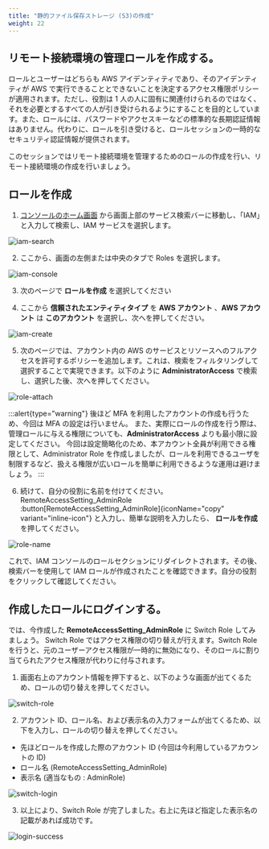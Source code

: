```yaml
---
title: "静的ファイル保存ストレージ (S3)の作成"
weight: 22
---
```


## リモート接続環境の管理ロールを作成する。

ロールとユーザーはどちらも AWS アイデンティティであり、そのアイデンティティが AWS で実行できることとできないことを決定するアクセス権限ポリシーが適用されます。ただし、役割は 1 人の人に固有に関連付けられるのではなく、それを必要とするすべての人が引き受けられるようにすることを目的としています。また、ロールには、パスワードやアクセスキーなどの標準的な長期認証情報はありません。代わりに、ロールを引き受けると、ロールセッションの一時的なセキュリティ認証情報が提供されます。

このセッションではリモート接続環境を管理するためのロールの作成を行い、リモート接続環境の作成を行いましょう。

## ロールを作成
1. [コンソールのホーム画面](https://console.aws.amazon.com/console) から画面上部のサービス検索バーに移動し、「IAM」と入力して検索し、IAM サービスを選択します。

![iam-search](/static/02_RemoteSetting/02_01_IAMSetting/iam_search.png)

2. ここから、画面の左側または中央のタブで Roles を選択します。

![iam-console](/static/02_RemoteSetting/02_01_IAMSetting/iam_console.png)

3. 次のページで **ロールを作成** を選択してください

4. ここから **信頼されたエンティティタイプ** を **AWS アカウント** 、**AWS アカウント** は **このアカウント** を選択し、次へを押してください。

![iam-create](/static/02_RemoteSetting/02_01_IAMSetting/iam_create.png)

5. 次のページでは、アカウント内の AWS のサービスとリソースへのフルアクセスを許可するポリシーを追加します。これは、検索をフィルタリングして選択することで実現できます。以下のように **AdministratorAccess** で検索し、選択した後、次へを押してください。

![role-attach](/static/02_RemoteSetting/02_01_IAMSetting/iam_role_attach.png)

:::alert{type="warning"}
後ほど MFA を利用したアカウントの作成も行うため、今回は MFA の設定は行いません。
また、実際にロールの作成を行う際は、管理ロールに与える権限についても、**AdministratorAccess** よりも最小限に設定してください。
今回は設定簡略化のため、本アカウント全員が利用できる権限として、Administrator Role を作成しましたが、ロールを利用できるユーザを制限するなど、扱える権限が広いロールを簡単に利用できるような運用は避けましょう。
:::

6. 続けて、自分の役割に名前を付けてください。 RemoteAccessSetting_AdminRole :button[RemoteAccessSetting_AdminRole]{iconName="copy" variant="inline-icon"} と入力し、簡単な説明を入力したら、 **ロールを作成** を押してください。

![role-name](/static/02_RemoteSetting/02_01_IAMSetting/iam_role_name.png)

これで、IAM コンソールのロールセクションにリダイレクトされます。その後、検索バーを使用して IAM ロールが作成されたことを確認できます。自分の役割をクリックして確認してください。

## 作成したロールにログインする。

では、今作成した **RemoteAccessSetting_AdminRole** に Switch Role してみましょう。
Switch Role ではアクセス権限の切り替えが行えます。Switch Role を行うと、元のユーザーアクセス権限が一時的に無効になり、そのロールに割り当てられたアクセス権限が代わりに付与されます。

1. 画面右上のアカウント情報を押下すると、以下のような画面が出てくるため、ロールの切り替えを押してください。

![switch-role](/static/02_RemoteSetting/02_01_IAMSetting/switch_role.png)

2. アカウント ID、ロール名、および表示名の入力フォームが出てくるため、以下を入力し、ロールの切り替えを押してください。

- 先ほどロールを作成した際のアカウント ID (今回は今利用しているアカウントの ID)
- ロール名 (RemoteAccessSetting_AdminRole)
- 表示名 (適当なもの : AdminRole)

![switch-login](/static/02_RemoteSetting/02_01_IAMSetting/login.png)

3. 以上により、Switch Role が完了しました。右上に先ほど指定した表示名の記載があれば成功です。

![login-success](/static/02_RemoteSetting/02_01_IAMSetting/success.png)
